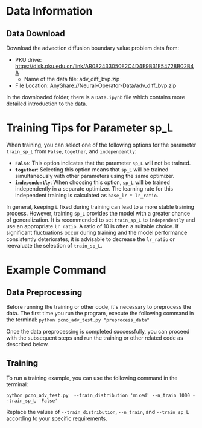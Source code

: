 # Data Information
## Data Download
Download the advection diffusion boundary value problem data from:
- PKU drive: https://disk.pku.edu.cn/link/AR082433050E2C4D4E9B31E54728B02B4A
  - Name of the data file: adv_diff_bvp.zip
- File Location: AnyShare://Neural-Operator-Data/adv_diff_bvp.zip

In the downloaded folder, there is a `Data.ipynb` file which contains more detailed introduction to the data.


# Training Tips for Parameter sp_L
When training, you can select one of the following options for the parameter `train_sp_L` from `False`, `together`, and `independently`:
- **`False`**: This option indicates that the parameter `sp_L` will not be trained.
- **`together`**: Selecting this option means that `sp_L` will be trained simultaneously with other parameters using the same optimizer.
- **`independently`**: When choosing this option, `sp_L` will be trained independently in a separate optimizer. The learning rate for this independent training is calculated as `base_lr * lr_ratio`.

In general, keeping `L` fixed during training can lead to a more stable training process. However, training `sp_L` provides the model with a greater chance of generalization. It is recommended to set `train_sp_L` to `independently` and use an appropriate `lr_ratio`. A ratio of 10 is often a suitable choice. If significant fluctuations occur during training and the model performance consistently deteriorates, it is advisable to decrease the `lr_ratio` or reevaluate the selection of `train_sp_L`.


# Example Command

## Data Preprocessing
Before running the training or other code, it's necessary to preprocess the data. The first time you run the program, execute the following command in the terminal:
`python pcno_adv_test.py "preprocess_data"`

Once the data preprocessing is completed successfully, you can proceed with the subsequent steps and run the training or other related code as described below.

## Training
To run a training example, you can use the following command in the terminal:

`python pcno_adv_test.py  --train_distribution 'mixed' --n_train 1000 --train_sp_L 'False'`

Replace the values of `--train_distribution`, `--n_train`, and `--train_sp_L` according to your specific requirements.